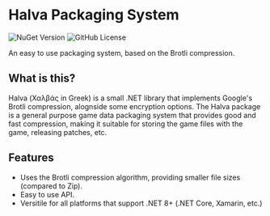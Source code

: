 # Halva Packaging System
![NuGet Version](https://img.shields.io/nuget/v/Halva.Package.Core) ![GitHub License](https://img.shields.io/github/license/FirehawkV21/Halva.Package)

An easy to use packaging system, based on the Brotli compression.


## What is this?
Halva (Χαλβάς in Greek) is a small .NET library that implements Google's Brotli compression, alognside some encryption options. The Halva package is a general purpose game data packaging system that provides good and fast compression, making it suitable for storing the game files with the game, releasing patches, etc.

## Features
- Uses the Brotli compression algorithm, providing smaller file sizes (compared to Zip).
- Easy to use API.
- Versitile for all platforms that support .NET 8+ (.NET Core, Xamarin, etc.)
